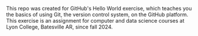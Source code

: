 This repo was created for GitHub's Hello World exercise, which teaches you the basics of using Git, the version control system, on the GitHub platform. This exercise is an assignment for computer and data science courses at Lyon College, Batesville AR, since fall 2024.
